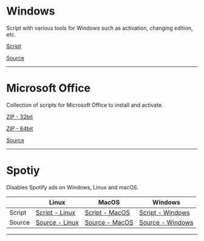 # Windows

Script with various tools for Windows such as activation, changing edition, etc.

[Script](https://anfreire.github.io/Repository/Windows/Windows_Tools.bat)

[Source](https://github.com/massgravel/Microsoft-Activation-Scripts)


---

# Microsoft Office

Collection of scripts for Microsoft Office to install and activate.

[ZIP - 32bit](https://anfreire.github.io/Repository/Office/32bit/Office_32.zip)

[ZIP - 64bit](https://anfreire.github.io/Repository/Office/64bit/Office_64.zip)

[Source](https://github.com/aesticode/microsoft-office-2021)

---

# Spotiy

Disables Spotify ads on Windows, Linux and macOS.

||Linux|MacOS|Windows|
|---|---|---|---|
|Script|[Script - Linux](https://anfreire.github.io/Repository/Spotify/Linux/Spotify_Linux.sh)|[Script - MacOS](https://anfreire.github.io/Repository/Spotify/macOS/Spotify_Mac.sh)|[Script - Windows](https://anfreire.github.io/Repository/Spotify/Windows/Spotify_Windows.bat)|
|Source|[Source - Linux](https://github.com/SpotX-CLI/SpotX-Linux)|[Source - MacOS](https://github.com/SpotX-CLI/SpotX-Mac)|[Source - Windows](https://github.com/mrpond/BlockTheSpot)|


---